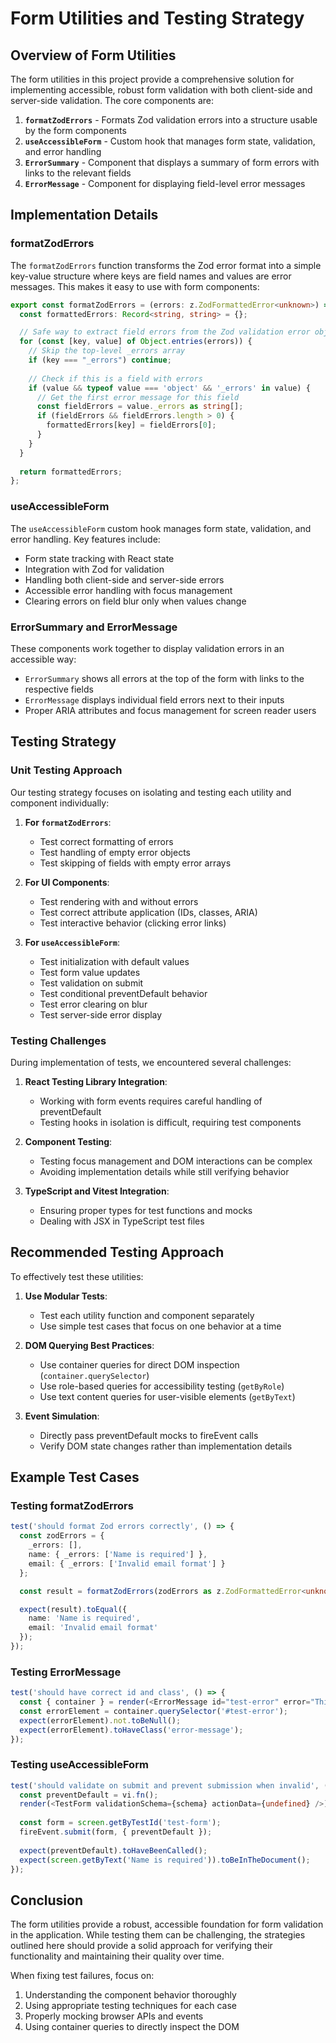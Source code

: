 # Form Utilities and Testing Strategy

## Overview of Form Utilities

The form utilities in this project provide a comprehensive solution for implementing accessible, robust form validation with both client-side and server-side validation. The core components are:

1. **`formatZodErrors`** - Formats Zod validation errors into a structure usable by the form components
2. **`useAccessibleForm`** - Custom hook that manages form state, validation, and error handling
3. **`ErrorSummary`** - Component that displays a summary of form errors with links to the relevant fields
4. **`ErrorMessage`** - Component for displaying field-level error messages

## Implementation Details

### formatZodErrors

The `formatZodErrors` function transforms the Zod error format into a simple key-value structure where keys are field names and values are error messages. This makes it easy to use with form components:

```typescript
export const formatZodErrors = (errors: z.ZodFormattedError<unknown>) => {
  const formattedErrors: Record<string, string> = {};

  // Safe way to extract field errors from the Zod validation error object
  for (const [key, value] of Object.entries(errors)) {
    // Skip the top-level _errors array
    if (key === "_errors") continue;
    
    // Check if this is a field with errors
    if (value && typeof value === 'object' && '_errors' in value) {
      // Get the first error message for this field
      const fieldErrors = value._errors as string[];
      if (fieldErrors && fieldErrors.length > 0) {
        formattedErrors[key] = fieldErrors[0];
      }
    }
  }
  
  return formattedErrors;
};
```

### useAccessibleForm

The `useAccessibleForm` custom hook manages form state, validation, and error handling. Key features include:

- Form state tracking with React state
- Integration with Zod for validation
- Handling both client-side and server-side errors
- Accessible error handling with focus management
- Clearing errors on field blur only when values change

### ErrorSummary and ErrorMessage

These components work together to display validation errors in an accessible way:

- `ErrorSummary` shows all errors at the top of the form with links to the respective fields
- `ErrorMessage` displays individual field errors next to their inputs
- Proper ARIA attributes and focus management for screen reader users

## Testing Strategy

### Unit Testing Approach

Our testing strategy focuses on isolating and testing each utility and component individually:

1. **For `formatZodErrors`**:
   - Test correct formatting of errors
   - Test handling of empty error objects
   - Test skipping of fields with empty error arrays

2. **For UI Components**:
   - Test rendering with and without errors
   - Test correct attribute application (IDs, classes, ARIA)
   - Test interactive behavior (clicking error links)

3. **For `useAccessibleForm`**:
   - Test initialization with default values
   - Test form value updates
   - Test validation on submit
   - Test conditional preventDefault behavior
   - Test error clearing on blur
   - Test server-side error display

### Testing Challenges

During implementation of tests, we encountered several challenges:

1. **React Testing Library Integration**: 
   - Working with form events requires careful handling of preventDefault
   - Testing hooks in isolation is difficult, requiring test components

2. **Component Testing**:
   - Testing focus management and DOM interactions can be complex
   - Avoiding implementation details while still verifying behavior

3. **TypeScript and Vitest Integration**:
   - Ensuring proper types for test functions and mocks
   - Dealing with JSX in TypeScript test files

## Recommended Testing Approach

To effectively test these utilities:

1. **Use Modular Tests**:
   - Test each utility function and component separately
   - Use simple test cases that focus on one behavior at a time

2. **DOM Querying Best Practices**:
   - Use container queries for direct DOM inspection (`container.querySelector`)
   - Use role-based queries for accessibility testing (`getByRole`)
   - Use text content queries for user-visible elements (`getByText`)

3. **Event Simulation**:
   - Directly pass preventDefault mocks to fireEvent calls
   - Verify DOM state changes rather than implementation details

## Example Test Cases

### Testing formatZodErrors

```typescript
test('should format Zod errors correctly', () => {
  const zodErrors = {
    _errors: [],
    name: { _errors: ['Name is required'] },
    email: { _errors: ['Invalid email format'] }
  };

  const result = formatZodErrors(zodErrors as z.ZodFormattedError<unknown>);

  expect(result).toEqual({
    name: 'Name is required',
    email: 'Invalid email format'
  });
});
```

### Testing ErrorMessage

```typescript
test('should have correct id and class', () => {
  const { container } = render(<ErrorMessage id="test-error" error="This is an error" />);
  const errorElement = container.querySelector('#test-error');
  expect(errorElement).not.toBeNull();
  expect(errorElement).toHaveClass('error-message');
});
```

### Testing useAccessibleForm

```typescript
test('should validate on submit and prevent submission when invalid', () => {
  const preventDefault = vi.fn();
  render(<TestForm validationSchema={schema} actionData={undefined} />);
  
  const form = screen.getByTestId('test-form');
  fireEvent.submit(form, { preventDefault });
  
  expect(preventDefault).toHaveBeenCalled();
  expect(screen.getByText('Name is required')).toBeInTheDocument();
});
```

## Conclusion

The form utilities provide a robust, accessible foundation for form validation in the application. While testing them can be challenging, the strategies outlined here should provide a solid approach for verifying their functionality and maintaining their quality over time.

When fixing test failures, focus on:
1. Understanding the component behavior thoroughly
2. Using appropriate testing techniques for each case
3. Properly mocking browser APIs and events
4. Using container queries to directly inspect the DOM 